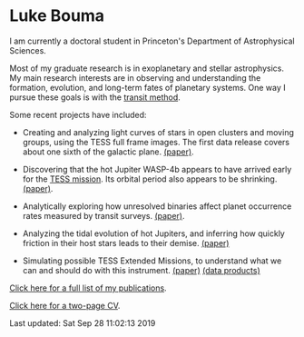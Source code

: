 # Luke Bouma

I am currently a doctoral student in Princeton's Department of Astrophysical
Sciences. 

Most of my graduate research is in exoplanetary and stellar astrophysics.  My
main research interests are in observing and understanding the formation,
evolution, and long-term fates of planetary systems. One way I pursue these
goals is with the [transit
method](http://www.iac.es/proyecto/tep/transitmet.html).

Some recent projects have included:

* Creating and analyzing light curves of stars in open clusters and moving
  groups, using the TESS full frame images. The first data release covers about
  one sixth of the galactic plane.
  [(paper)](/pdfs/cdips-I.pdf).

* Discovering that the hot Jupiter WASP-4b appears to have arrived early for the
  [TESS mission](https://en.wikipedia.org/wiki/Transiting_Exoplanet_Survey_Satellite).
  Its orbital period also appears to be shrinking.
  [(paper)](https://ui.adsabs.harvard.edu/abs/2019AJ....157..217B/abstract). 

* Analytically exploring how unresolved binaries affect planet occurrence rates
  measured by transit surveys.
  [(paper)](https://ui.adsabs.harvard.edu/abs/2018AJ....155..244B/abstract). 

* Analyzing the tidal evolution of hot Jupiters, and inferring how quickly
  friction in their host stars leads to their demise.
  [(paper)](https://ui.adsabs.harvard.edu/abs/2018AJ....155..165P/abstract)

* Simulating possible TESS Extended Missions, to understand what we can and
  should do with this instrument.
  [(paper)](https://ui.adsabs.harvard.edu/abs/2017arXiv170508891B/abstract)
  [(data products)](https://scholar.princeton.edu/jwinn/extended-mission-simulations)

[Click here for a full list of my
publications](https://ui.adsabs.harvard.edu/search/filter_database_fq_database=OR&filter_database_fq_database=database%3A%22astronomy%22&fq=%7B!type%3Daqp%20v%3D%24fq_database%7D&fq_database=(database%3A%22astronomy%22)&q=author%3A(%22bouma%2C%20l%22)&sort=date%20desc%2C%20bibcode%20desc).

[Click here for a two-page
CV](https://www.dropbox.com/s/hvid49pj3586hfi/LukeBouma_CV_20190717.pdf?dl=0).

Last updated: Sat Sep 28 11:02:13 2019
